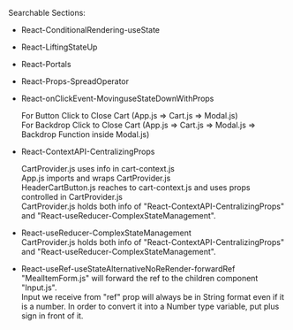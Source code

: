 Searchable Sections:

- React-ConditionalRendering-useState
- React-LiftingStateUp
- React-Portals
- React-Props-SpreadOperator
- React-onClickEvent-MovinguseStateDownWithProps  
  
    For Button Click to Close Cart (App.js => Cart.js => Modal.js)  
    For Backdrop Click to Close Cart (App.js => Cart.js => Modal.js => Backdrop Function inside Modal.js)  
- React-ContextAPI-CentralizingProps 
   
    CartProvider.js uses info in cart-context.js  
    App.js imports and wraps CartProvider.js  
    HeaderCartButton.js reaches to cart-context.js and uses props controlled in CartProvider.js  
    CartProvider.js holds both info of "React-ContextAPI-CentralizingProps" and "React-useReducer-ComplexStateManagement".  
- React-useReducer-ComplexStateManagement  
    CartProvider.js holds both info of "React-ContextAPI-CentralizingProps" and "React-useReducer-ComplexStateManagement".  
- React-useRef-useStateAlternativeNoReRender-forwardRef  
    "MealItemForm.js" will forward the ref to the children component "Input.js".  
    Input we receive from "ref" prop will always be in String format even if it is a number. In order to convert it into a Number type variable, put plus sign in front of it.